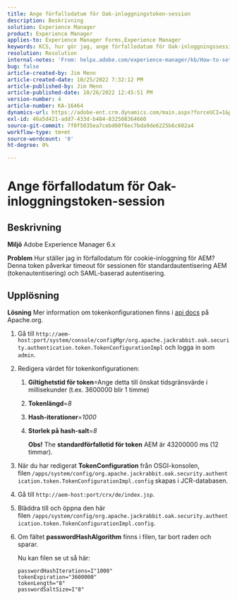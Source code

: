 ```yaml
---
title: Ange förfallodatum för Oak-inloggningstoken-session
description: Beskrivning
solution: Experience Manager
product: Experience Manager
applies-to: Experience Manager Forms,Experience Manager
keywords: KCS, hur gör jag, ange förfallodatum för Oak-inloggningssession, AEM, Adobe Experience Manager, Adobe Experience Manager Forms
resolution: Resolution
internal-notes: 'From: helpx.adobe.com/experience-manager/kb/How-to-set-token-session-expiration-AEM.html'
bug: false
article-created-by: Jim Menn
article-created-date: 10/25/2022 7:32:12 PM
article-published-by: Jim Menn
article-published-date: 10/26/2022 12:45:51 PM
version-number: 4
article-number: KA-16464
dynamics-url: https://adobe-ent.crm.dynamics.com/main.aspx?forceUCI=1&pagetype=entityrecord&etn=knowledgearticle&id=a555c5b5-9b54-ed11-bba2-6045bd006b4b
exl-id: 46a5d421-add7-433d-b484-832508364660
source-git-commit: 7f0f5035ea7cebd60f6ec7bda9de6225b6c602a4
workflow-type: tm+mt
source-wordcount: '0'
ht-degree: 0%

---
```


# Ange förfallodatum för Oak-inloggningstoken-session

## Beskrivning


<b>Miljö</b>
Adobe Experience Manager 6.x

<b>Problem</b>
Hur ställer jag in förfallodatum för cookie-inloggning för AEM?
Denna token påverkar timeout för sessionen för standardautentisering AEM (tokenautentisering) och SAML-baserad autentisering.






## Upplösning


<b>Lösning</b>
Mer information om tokenkonfigurationen finns i [api docs](https://jackrabbit.apache.org/oak/docs/apidocs/org/apache/jackrabbit/oak/security/authentication/token/TokenConfigurationImpl.html) på Apache.org.

1. Gå till `http://aem-host:port/system/console/configMgr/org.apache.jackrabbit.oak.security.authentication.token.TokenConfigurationImpl` och logga in som `admin`.
2. Redigera värdet för tokenkonfigurationen:

   1. <b>Giltighetstid för token</b>=Ange detta till önskat tidsgränsvärde i millisekunder (t.ex. 3600000 blir 1 timme)
   2. <b>Tokenlängd</b>=*8*
   3. <b>Hash-iterationer</b>=*1000*
   4. <b>Storlek på hash-salt</b>=*8*

      <b>Obs!</b> The <b>standardförfallotid för token</b> AEM är 43200000 ms (12 timmar).
3. När du har redigerat <b>TokenConfiguration</b> från OSGI-konsolen, filen<b> </b>`/apps/system/config/org.apache.jackrabbit.oak.security.authentication.token.TokenConfigurationImpl.config`<b> </b>skapas i JCR-databasen.
4. Gå till `http://aem-host:port/crx/de/index.jsp`.
5. Bläddra till och öppna den här filen `/apps/system/config/org.apache.jackrabbit.oak.security.authentication.token.TokenConfigurationImpl.config`.
6. Om fältet <b>passwordHashAlgorithm</b> finns i filen, tar bort raden och sparar.

   Nu kan filen se ut så här:


   ```
   passwordHashIterations=I"1000"
   tokenExpiration="3600000"
   tokenLength="8"
   passwordSaltSize=I"8"
   ```

